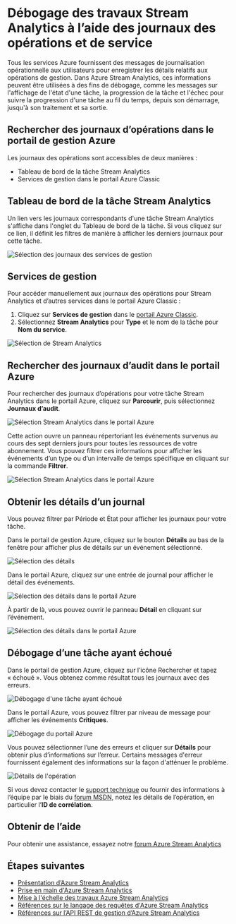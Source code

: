 <properties 
	pageTitle="Débogage à l'aide des journaux des opérations et de service dans Stream Analytics | Microsoft Azure" 
	description="Comment utiliser les journaux des opérations Stream Analytics" 
	keywords="journaux de service"
	services="stream-analytics" 
	documentationCenter="" 
	authors="jeffstokes72" 
	manager="jhubbard" 
	editor="cgronlun"/>

<tags 
	ms.service="stream-analytics" 
	ms.devlang="na" 
	ms.topic="article" 
	ms.tgt_pltfrm="na" 
	ms.workload="data-services" 
	ms.date="07/27/2016" 
	ms.author="jeffstok"/>

# Débogage des travaux Stream Analytics à l’aide des journaux des opérations et de service

Tous les services Azure fournissent des messages de journalisation opérationnelle aux utilisateurs pour enregistrer les détails relatifs aux opérations de gestion. Dans Azure Stream Analytics, ces informations peuvent être utilisées à des fins de débogage, comme les messages sur l'affichage de l'état d'une tâche, la progression de la tâche et l'échec pour suivre la progression d'une tâche au fil du temps, depuis son démarrage, jusqu'à son traitement et sa sortie.

## Rechercher des journaux d’opérations dans le portail de gestion Azure

Les journaux des opérations sont accessibles de deux manières :

- Tableau de bord de la tâche Stream Analytics
- Services de gestion dans le portail Azure Classic

## Tableau de bord de la tâche Stream Analytics

Un lien vers les journaux correspondants d'une tâche Stream Analytics s'affiche dans l'onglet du Tableau de bord de la tâche. Si vous cliquez sur ce lien, il définit les filtres de manière à afficher les derniers journaux pour cette tâche.

  ![Sélection des journaux des services de gestion](./media/stream-analytics-operation-logs/01-stream-analytics-operation-logs.png)

## Services de gestion

Pour accéder manuellement aux journaux des opérations pour Stream Analytics et d’autres services dans le portail Azure Classic :

1.	Cliquez sur **Services de gestion** dans le [portail Azure Classic](https://manage.windowsazure.com).
2.	Sélectionnez **Stream Analytics** pour **Type** et le nom de la tâche pour **Nom du service**.

  ![Sélection de Stream Analytics](./media/stream-analytics-operation-logs/02-stream-analytics-operation-logs.png)

## Rechercher des journaux d’audit dans le portail Azure ##

Pour rechercher des journaux d’opérations pour votre tâche Stream Analytics dans le portail Azure, cliquez sur **Parcourir**, puis sélectionnez **Journaux d’audit**.

  ![Sélection Stream Analytics dans le portail Azure](./media/stream-analytics-operation-logs/06-stream-analytics-operation-logs.png)

Cette action ouvre un panneau répertoriant les événements survenus au cours des sept derniers jours pour toutes les ressources de votre abonnement. Vous pouvez filtrer ces informations pour afficher les événements d’un type ou d’un intervalle de temps spécifique en cliquant sur la commande **Filtrer**.

  ![Sélection Stream Analytics dans le portail Azure](./media/stream-analytics-operation-logs/07-stream-analytics-operation-logs.png)

## Obtenir les détails d’un journal

Vous pouvez filtrer par Période et État pour afficher les journaux pour votre tâche.

Dans le portail de gestion Azure, cliquez sur le bouton **Détails** au bas de la fenêtre pour afficher plus de détails sur un événement sélectionné.

  ![Sélection des détails](./media/stream-analytics-operation-logs/03-stream-analytics-operation-logs.png)

Dans le portail Azure, cliquez sur une entrée de journal pour afficher le détail des événements.

  ![Sélection des détails dans le portail Azure](./media/stream-analytics-operation-logs/08-stream-analytics-operation-logs.png)

À partir de là, vous pouvez ouvrir le panneau **Détail** en cliquant sur l’événement.

  ![Sélection des détails dans le portail Azure](./media/stream-analytics-operation-logs/09-stream-analytics-operation-logs.png)

## Débogage d’une tâche ayant échoué

Dans le portail de gestion Azure, cliquez sur l’icône Rechercher et tapez « échoué ». Vous obtenez comme résultat tous les journaux avec des erreurs.

  ![Débogage d'une tâche ayant échoué](./media/stream-analytics-operation-logs/04-stream-analytics-operation-logs.png)

Dans le portail Azure, vous pouvez filtrer par niveau de message pour afficher les événements **Critiques**.

  ![Débogage du portail Azure](./media/stream-analytics-operation-logs/10-stream-analytics-operation-logs.png)

Vous pouvez sélectionner l’une des erreurs et cliquer sur **Détails** pour obtenir plus d’informations sur l’erreur. Certains messages d'erreur fournissent également des informations sur la façon d'atténuer le problème.

  ![Détails de l'opération](./media/stream-analytics-operation-logs/05-stream-analytics-operation-logs.png)

Si vous devez contacter le [support technique](https://azure.microsoft.com/support/options/) ou fournir des informations à l’équipe par le biais du [forum MSDN](https://social.msdn.microsoft.com/Forums/fr-FR/home?forum=AzureStreamAnalytics), notez les détails de l’opération, en particulier l’**ID de corrélation**.

## Obtenir de l’aide
Pour obtenir une assistance, essayez notre [forum Azure Stream Analytics](https://social.msdn.microsoft.com/Forums/fr-FR/home?forum=AzureStreamAnalytics)

## Étapes suivantes

- [Présentation d’Azure Stream Analytics](stream-analytics-introduction.md)
- [Prise en main d'Azure Stream Analytics](stream-analytics-get-started.md)
- [Mise à l'échelle des travaux Azure Stream Analytics](stream-analytics-scale-jobs.md)
- [Références sur le langage des requêtes d'Azure Stream Analytics](https://msdn.microsoft.com/library/azure/dn834998.aspx)
- [Références sur l’API REST de gestion d’Azure Stream Analytics](https://msdn.microsoft.com/library/azure/dn835031.aspx)

<!---HONumber=AcomDC_0921_2016-->